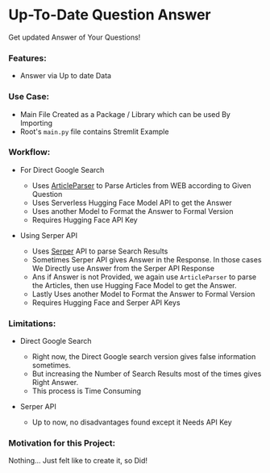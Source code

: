 # Up-To-Date Question Answer

Get updated Answer of Your Questions!

### Features:

- Answer via Up to date Data

### Use Case:

- Main File Created as a Package / Library which can be used By Importing
- Root's `main.py` file contains Stremlit Example

### Workflow:

- For Direct Google Search

  - Uses [ArticleParser](https://github.com/TheProjectsX/ArticleParser) to Parse Articles from WEB according to Given Question
  - Uses Serverless Hugging Face Model API to get the Answer
  - Uses another Model to Format the Answer to Formal Version
  - Requires Hugging Face API Key

- Using Serper API
  - Uses [Serper](https://serper.dev/) API to parse Search Results
  - Sometimes Serper API gives Answer in the Response. In those cases We Directly use Answer from the Serper API Response
  - Ans if Answer is not Provided, we again use `ArticleParser` to parse the Articles, then use Hugging Face Model to get the Answer.
  - Lastly Uses another Model to Format the Answer to Formal Version
  - Requires Hugging Face and Serper API Keys

### Limitations:

- Direct Google Search

  - Right now, the Direct Google search version gives false information sometimes.
  - But increasing the Number of Search Results most of the times gives Right Answer.
  - This process is Time Consuming

- Serper API
  - Up to now, no disadvantages found except it Needs API Key

### Motivation for this Project:

Nothing... Just felt like to create it, so Did!
